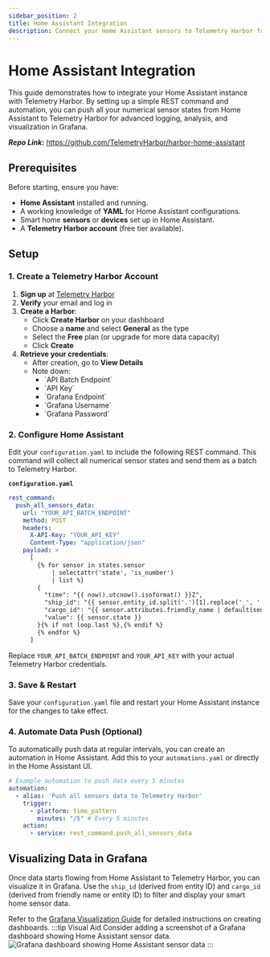 ```yaml
---
sidebar_position: 2
title: Home Assistant Integration
description: Connect your Home Assistant sensors to Telemetry Harbor for advanced data logging and visualization.
---
```


# Home Assistant Integration

This guide demonstrates how to integrate your Home Assistant instance with Telemetry Harbor. By setting up a simple REST command and automation, you can push all your numerical sensor states from Home Assistant to Telemetry Harbor for advanced logging, analysis, and visualization in Grafana.

**_Repo Link:_** https://github.com/TelemetryHarbor/harbor-home-assistant


## Prerequisites

Before starting, ensure you have:

-   **Home Assistant** installed and running.
-   A working knowledge of **YAML** for Home Assistant configurations.
-   Smart home **sensors** or **devices** set up in Home Assistant.
-   A **Telemetry Harbor account** (free tier available).

## Setup

### 1. Create a Telemetry Harbor Account

1.  **Sign up** at [Telemetry Harbor](https://telemetryharbor.com/)
2.  **Verify** your email and log in
3.  **Create a Harbor**:
    -   Click **Create Harbor** on your dashboard
    -   Choose a **name** and select **General** as the type
    -   Select the **Free** plan (or upgrade for more data capacity)
    -   Click **Create**
4.  **Retrieve your credentials**:
    -   After creation, go to **View Details**
    -   Note down:
        -   \`API Batch Endpoint\`
        -   \`API Key\`
        -   \`Grafana Endpoint\`
        -   \`Grafana Username\`
        -   \`Grafana Password\`

### 2. Configure Home Assistant

Edit your `configuration.yaml` to include the following REST command. This command will collect all numerical sensor states and send them as a batch to Telemetry Harbor.

**`configuration.yaml`**
```yaml
rest_command:
  push_all_sensors_data:
    url: "YOUR_API_BATCH_ENDPOINT"
    method: POST
    headers:
      X-API-Key: "YOUR_API_KEY"
      Content-Type: "application/json"
    payload: >
      [
        {% for sensor in states.sensor
            | selectattr('state', 'is_number')
            | list %}
        {
          "time": "{{ now().utcnow().isoformat() }}Z",
          "ship_id": "{{ sensor.entity_id.split('.')[1].replace('_', ' ').title() }}",
          "cargo_id": "{{ sensor.attributes.friendly_name | default(sensor.entity_id.split('.')[-1].replace('_', ' ').title()) }}",
          "value": {{ sensor.state }}
        }{% if not loop.last %},{% endif %}
        {% endfor %}
      ]
```

Replace `YOUR_API_BATCH_ENDPOINT` and `YOUR_API_KEY` with your actual Telemetry Harbor credentials.

### 3. Save & Restart

Save your `configuration.yaml` file and restart your Home Assistant instance for the changes to take effect.

### 4. Automate Data Push (Optional)

To automatically push data at regular intervals, you can create an automation in Home Assistant. Add this to your `automations.yaml` or directly in the Home Assistant UI.

```yaml
# Example automation to push data every 5 minutes
automation:
  - alias: 'Push all sensors data to Telemetry Harbor'
    trigger:
      - platform: time_pattern
        minutes: "/5" # Every 5 minutes
    action:
      - service: rest_command.push_all_sensors_data
```

## Visualizing Data in Grafana

Once data starts flowing from Home Assistant to Telemetry Harbor, you can visualize it in Grafana. Use the `ship_id` (derived from entity ID) and `cargo_id` (derived from friendly name or entity ID) to filter and display your smart home sensor data.

Refer to the [Grafana Visualization Guide](../visualization/grafana.md) for detailed instructions on creating dashboards.
:::tip Visual Aid
Consider adding a screenshot of a Grafana dashboard showing Home Assistant sensor data.
<img src="/placeholder.svg?height=400&width=600" alt="Grafana dashboard showing Home Assistant sensor data" />
:::
